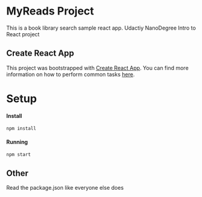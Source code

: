 # MyReads Project

This is a book library search sample react app.
Udactiy NanoDegree Intro to React project

## Create React App

This project was bootstrapped with [Create React App](https://github.com/facebookincubator/create-react-app). You can find more information on how to perform common tasks [here](https://github.com/facebookincubator/create-react-app/blob/master/packages/react-scripts/template/README.md).

# Setup #

#### Install
```
npm install
```

#### Running 
```
npm start
```
## Other

Read the package.json like everyone else does
